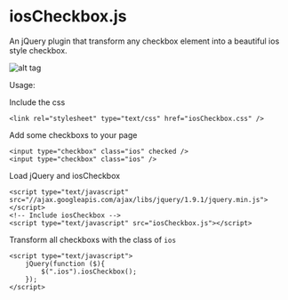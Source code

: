 iosCheckbox.js
==============

An jQuery plugin that transform any checkbox element into a beautiful ios style checkbox.

![alt tag](http://s15.postimg.org/gbyj9pzk7/ios_Checbox.png)

Usage:

Include the css

```
<link rel="stylesheet" type="text/css" href="iosCheckbox.css" />
```

Add some checkboxs to your page

```
<input type="checkbox" class="ios" checked />
<input type="checkbox" class="ios" />
```

Load jQuery and iosCheckbox 

```
<script type="text/javascript" src="//ajax.googleapis.com/ajax/libs/jquery/1.9.1/jquery.min.js"></script>
<!-- Include iosCheckbox -->
<script type="text/javascript" src="iosCheckbox.js"></script>
```

Transform all checkboxs with the class of `ios`

```
<script type="text/javascript">
	jQuery(function ($){
		$(".ios").iosCheckbox();
	});
</script>
```
